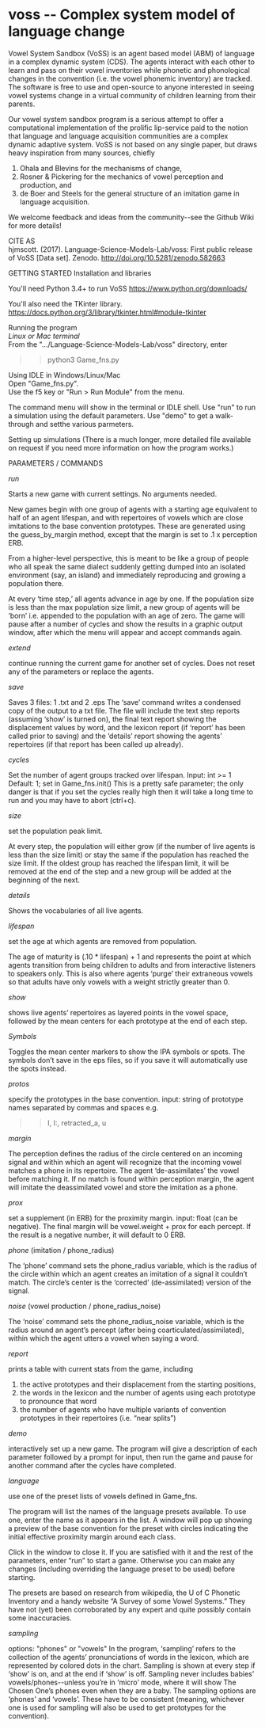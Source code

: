 # voss -- Complex system model of language change

Vowel System Sandbox (VoSS) is an agent based model (ABM) of language in a complex dynamic system (CDS). The agents interact with each other to learn and pass on their vowel inventories while phonetic and phonological changes in the convention (i.e. the vowel phonemic inventory) are tracked. The software is free to use and open-source to anyone interested in seeing vowel systems change in a virtual community of children learning from their parents. 

Our vowel system sandbox program is a serious attempt to offer a computational implementation of the prolific lip-service paid to the notion that language and language acquisition communities are a complex dynamic adaptive system. VoSS is not based on any single paper, but draws heavy inspiration from many sources, chiefly
1. Ohala and Blevins for the mechanisms of change,
2. Rosner & Pickering for the mechanics of vowel perception and production, and
3. de Boer and Steels for the general structure of an imitation game in language acquisition. 

We welcome feedback and ideas from the community--see the Github Wiki for more details!

CITE AS  
hjmscott. (2017). Language-Science-Models-Lab/voss: First public release of VoSS [Data set]. Zenodo. http://doi.org/10.5281/zenodo.582663

GETTING STARTED
Installation and libraries

You'll need Python 3.4+ to run VoSS https://www.python.org/downloads/

You'll also need the TKinter library. https://docs.python.org/3/library/tkinter.html#module-tkinter

Running the program   
*Linux or Mac terminal*  
From the ".../Language-Science-Models-Lab/voss" directory, enter   
>>python3 Game_fns.py

Using IDLE in Windows/Linux/Mac  
Open "Game_fns.py".  
Use the f5 key or "Run > Run Module" from the menu. 

The command menu will show in the terminal or IDLE shell. 
Use "run" to run a simulation using the default parameters. 
Use "demo" to get a walk-through and setthe various parmeters. 

Setting up simulations
(There is a much longer, more detailed file available on request
if you need more information on how the program works.)

PARAMETERS / COMMANDS

*run* 

Starts a new game with current settings. No arguments needed. 

New games begin with one group of agents with a starting age equivalent to half of an agent lifespan, and with repertoires of vowels which are close imitations to the base convention prototypes. These are generated using the guess_by_margin method, except that the margin is set to .1 x perception ERB. 

From a higher-level perspective, this is meant to be like a group of people who all speak the same dialect suddenly getting dumped into an isolated environment (say, an island) and immediately reproducing and growing a population there.

At every ‘time step,’ all agents advance in age by one. If the population size is less than the max population size limit, a new group of agents will be ‘born’ i.e. appended to the population with an age of zero. The game will pause after a number of cycles and show the results in a graphic output window, after which the menu will appear and accept commands again. 


*extend*

continue running the current game for another set of cycles. Does not reset any of the parameters or replace the agents. 

*save*

Saves 3 files: 1 .txt and 2 .eps
The ‘save’ command writes a condensed copy of the output to a txt file. The file will include the text step reports (assuming ‘show’ is turned on), the final text report showing the displacement values by word, and the lexicon report (if ‘report’ has been called prior to saving) and the ‘details’ report showing the agents’ repertoires (if that report has been called up already). 

*cycles* 

Set the number of agent groups tracked over lifespan. 
Input: int >= 1
Default: 1; set in Game_fns.init() 
This is a pretty safe parameter; the only danger is that if you set the cycles really high then it will take a long time to run and you may have to abort (ctrl+c). 

*size*

set the population peak limit. 

At every step, the population will either grow (if the number of live agents is less than the size limit) or stay the same if the population has reached the size limit. If the oldest group has reached the lifespan limit, it will be removed at the end of the step and a new group will be added at the beginning of the next. 

*details*

Shows the vocabularies of all live agents. 

*lifespan*

set the age at which agents are removed from population.

The age of maturity is (.10 * lifespan) + 1 and represents the point at which agents transition from being children to adults and from interactive listeners to speakers only. This is also where agents ‘purge’ their extraneous vowels so that adults have only vowels with a weight strictly greater than 0. 

*show*

shows live agents’ repertoires as layered points in the vowel space, followed by the mean centers for each prototype at the end of each step.

*Symbols*

Toggles the mean center markers to show the IPA symbols or spots. The symbols don’t save in the eps files, so if you save it will automatically use the spots instead. 

*protos*

specify the prototypes in the base convention.
input: string of prototype names separated by commas and spaces e.g. 
>>I, I:, retracted_a, u

*margin*

The perception defines the radius of the circle centered on an incoming signal and within which an agent will recognize that the incoming vowel matches a phone in its repertoire.  The agent ‘de-assimilates’ the vowel before matching it. If no match is found within perception margin, the agent will imitate the deassimilated vowel and store the imitation as a phone.

*prox*

set a supplement (in ERB) for the proximity margin. 
input: float (can be negative). The final margin will be vowel.weight + prox for each percept. If the result is a negative number, it will default to 0 ERB.

*phone* (imitation / phone_radius)

The ‘phone’ command sets the phone_radius variable, which is the radius of the circle within which an agent creates an imitation of a signal it couldn’t match. The circle’s center is the ‘corrected’ (de-assimilated) version of the signal. 

*noise* (vowel production / phone_radius_noise)

The ‘noise’ command sets the phone_radius_noise variable, which is the radius around an agent’s percept (after being coarticulated/assimilated), within which the  agent utters a vowel when saying a word.

*report*

prints a table with current stats from the game, including 
1. the active prototypes and their displacement from the starting positions, 
2. the words in the lexicon and the number of agents using each prototype to pronounce that word
3. the number of agents who have multiple variants of convention prototypes in their repertoires (i.e. “near splits”) 

*demo*

interactively set up a new game. 
The program will give a description of each parameter followed by a prompt for input, then run the game and pause for another command after the cycles have completed. 

*language*

use one of the preset lists of vowels defined in Game_fns. 

The program will list the names of the language presets available. To use one, enter the name as it appears in the list. A window will pop up showing a preview of the base convention for the preset with circles indicating the initial effective proximity margin around each class. 

Click in the window to close it. If you are satisfied with it and the rest of the parameters, enter “run” to start a game. Otherwise you can make any changes (including overriding the language preset to be used) before starting. 

The presets are based on research from wikipedia, the U of C Phonetic Inventory and a handy website “A Survey of some Vowel Systems.” They have not (yet) been corroborated by any expert and quite possibly contain some inaccuracies. 

*sampling*

options: "phones" or "vowels"
In the program, ‘sampling’ refers to the collection of the agents’ pronunciations of words in the lexicon, which are represented by colored dots in the chart. Sampling is shown at every step if ‘show’ is on, and at the end if ‘show’ is off. Sampling never includes babies’ vowels/phones--unless you’re in ‘micro’ mode, where it will show The Chosen One’s phones even when they are a baby. The sampling options are ‘phones’ and ‘vowels’. These have to be consistent (meaning, whichever one is used for sampling will also be used to get prototypes for the convention).
